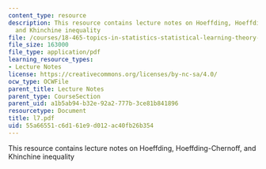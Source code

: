 ```yaml
---
content_type: resource
description: This resource contains lecture notes on Hoeffding, Hoeffding-Chernoff,
  and Khinchine inequality
file: /courses/18-465-topics-in-statistics-statistical-learning-theory-spring-2007/55a66551c6d161e9d012ac40fb26b354_l7.pdf
file_size: 163000
file_type: application/pdf
learning_resource_types:
- Lecture Notes
license: https://creativecommons.org/licenses/by-nc-sa/4.0/
ocw_type: OCWFile
parent_title: Lecture Notes
parent_type: CourseSection
parent_uid: a1b5ab94-b32e-92a2-777b-3ce81b841896
resourcetype: Document
title: l7.pdf
uid: 55a66551-c6d1-61e9-d012-ac40fb26b354
---
```

This resource contains lecture notes on Hoeffding, Hoeffding-Chernoff, and Khinchine inequality